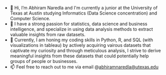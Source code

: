 - 👋 Hi, I’m Abhiram Naredla and I'm currently a junior at the University of Texas at Austin studying Informatics (Data Science concentration) and Computer Science.
- 👀 I have a strong passion for statistics, data science and business intelligence, and specialize in using data analysis methods to extract valuable insights from raw datasets.
- 🌱 Currently, I am honing my coding skills in Python, R, and SQL (with visualizations in tableau) by actively acquiring vairous datasets that captivate my curiosity and through meticulous analysis, I strive to derive meaningful insights from these datasets that could potentially help groups of people or businesses.
- 📫 Feel free to reach out to me via email @abhiramnaredla@utexas.edu

<!---
33abhiram/33abhiram is a ✨ special ✨ repository because its `README.md` (this file) appears on your GitHub profile.
You can click the Preview link to take a look at your changes.
--->
